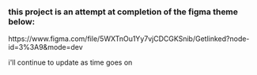 <h3>this project is an attempt at completion of the figma theme below:</h3>
https://www.figma.com/file/5WXTnOu1Yy7vjCDCGKSnib/Getlinked?node-id=3%3A9&mode=dev
<p>i'll continue to update  as time goes on</p>
